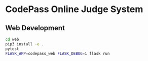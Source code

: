 # CodePass Online Judge System

## Web Development

```bash
cd web
pip3 install -e .
pytest
FLASK_APP=codepass_web FLASK_DEBUG=1 flask run
```
